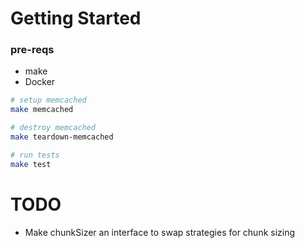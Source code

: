 # Getting Started

### pre-reqs

- make
- Docker

```sh
# setup memcached
make memcached

# destroy memcached
make teardown-memcached

# run tests
make test
```


# TODO 
- Make chunkSizer an interface to swap strategies for chunk sizing